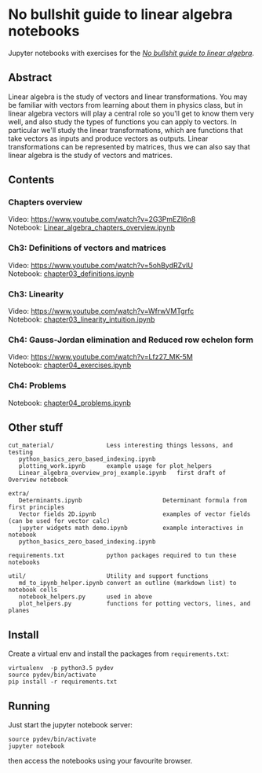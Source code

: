 No bullshit guide to linear algebra notebooks
=============================================

Jupyter notebooks with exercises for the [*No bullshit guide to linear algebra*](https://gum.co/noBSLA).

Abstract
--------
Linear algebra is the study of vectors and linear transformations.
You may be familiar with vectors from learning about them in physics class,
but in linear algebra vectors will play a central role so you'll get to know
them very well, and also study the types of functions you can apply to vectors.
In particular we'll study the linear transformations, which are functions that
take vectors as inputs and produce vectors as outputs.
Linear transformations can be represented by matrices, thus we can also say that
linear algebra is the study of vectors and matrices.


Contents
--------
### Chapters overview
Video: https://www.youtube.com/watch?v=2G3PmEZI6n8  
Notebook: [Linear_algebra_chapters_overview.ipynb](./Linear_algebra_chapters_overview.ipynb) 

### Ch3: Definitions of vectors and matrices
Video: https://www.youtube.com/watch?v=5ohBydRZvIU  
Notebook: [chapter03_definitions.ipynb](./chapter03_definitions.ipynb)

### Ch3: Linearity
Video: https://www.youtube.com/watch?v=WfrwVMTgrfc  
Notebook: [chapter03_linearity_intuition.ipynb](./chapter03_linearity_intuition.ipynb)

### Ch4: Gauss-Jordan elimination and Reduced row echelon form 
Video: https://www.youtube.com/watch?v=Lfz27_MK-5M  
Notebook: [chapter04_exercises.ipynb](./chapter04_exercises.ipynb)

### Ch4: Problems 
Notebook: [chapter04_problems.ipynb](./chapter04_problems.ipynb)


Other stuff
-----------

    cut_material/               Less interesting things lessons, and testing
       python_basics_zero_based_indexing.ipynb
       plotting_work.ipynb      example usage for plot_helpers
       Linear_algebra_overview_proj_example.ipynb   first draft of Overview notebook
    
    extra/
       Determinants.ipynb                       Determinant formula from first principles
       Vector fields 2D.ipynb                   examples of vector fields (can be used for vector calc)
       jupyter widgets math demo.ipynb          example interactives in notebook
       python_basics_zero_based_indexing.ipynb  
    
    requirements.txt            python packages required to tun these notebooks
    
    util/                       Utility and support functions
       md_to_ipynb_helper.ipynb convert an outline (markdown list) to notebook cells
       notebook_helpers.py      used in above
       plot_helpers.py          functions for potting vectors, lines, and planes



Install
-------
Create a virtual env and install the packages from `requirements.txt`:

    virtualenv  -p python3.5 pydev
    source pydev/bin/activate
    pip install -r requirements.txt


Running
-------
Just start the jupyter notebook server:

    source pydev/bin/activate
    jupyter notebook

then access the notebooks using your favourite browser.
